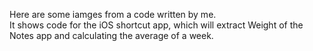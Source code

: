 Here are some iamges from a code written by me.  
It shows code for the iOS shortcut app, which will extract Weight of the Notes app and calculating the average of a week.